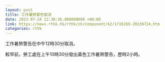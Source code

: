 ```yaml
---
layout: post
title: 工作暑熱警告取消
date: 2023-07-24 12:30:36.000000000 +08:00
link: https://news.rthk.hk/rthk/ch/component/k2/1710269-20230724.htm
categories: rthk
---
```


工作暑熱警告在中午12時30分取消。

較早前，勞工處在上午10時30分發出黃色工作暑熱警告，歷時2小時。
